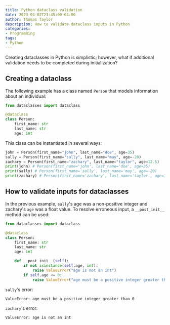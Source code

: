 ```yaml
---
title: Python dataclass validation
date: 2023-04-02T23:45:00-04:00
author: Thomas Taylor
description: How to validate dataclass inputs in Python
categories:
- Programming
tags:
- Python
---
```


Creating dataclasses in Python is simplistic; however, what if additional validation needs to be completed during initialization?

## Creating a dataclass

The following example has a class named `Person` that models information about an individual:

```python
from dataclasses import dataclass

@dataclass
class Person:
    first_name: str
    last_name: str
    age: int
```

This class can be instantiated in several ways:

```python
john = Person(first_name="john", last_name="doe", age=35)
sally = Person(first_name="sally", last_name="may", age=-20)
zachary = Person(first_name="zachary", last_name="taylor", age=12.5)
print(john) # Person(first_name='john', last_name='doe', age=35)
print(sally) # Person(first_name='sally', last_name='may', age=-20)
print(zachary) # Person(first_name='zachary', last_name='taylor', age=12.5)
```

## How to validate inputs for dataclasses

In the previous example, `sally`'s age was a non-positive integer and zachary's `age` was a float value. To resolve erroneous input, a `__post_init__` method can be used:

```python
from dataclasses import dataclass

@dataclass
class Person:
    first_name: str
    last_name: str
    age: int

    def __post_init__(self):
        if not isinstance(self.age, int):
            raise ValueError("age is not an int")
        if self.age <= 0:
            raise ValueError("age must be a positive integer greater than 0")
```

`sally`'s error:

```text
ValueError: age must be a positive integer greater than 0
```

`zachary`'s error:

```text
ValueError: age is not an int
```

